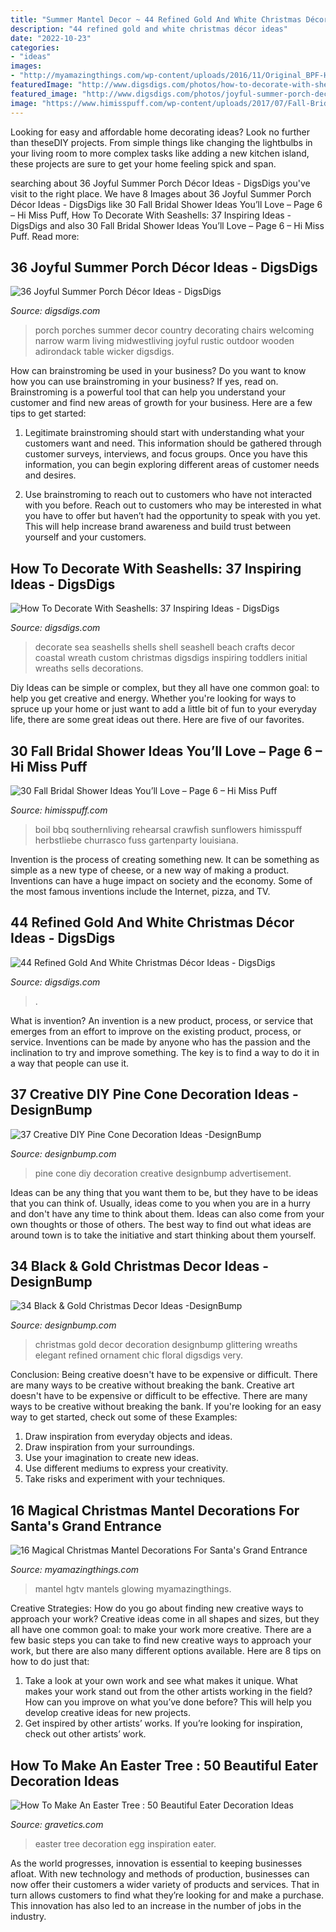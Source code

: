 ```yaml
---
title: "Summer Mantel Decor ~ 44 Refined Gold And White Christmas Décor Ideas"
description: "44 refined gold and white christmas décor ideas"
date: "2022-10-23"
categories:
- "ideas"
images:
- "http://myamazingthings.com/wp-content/uploads/2016/11/Original_BPF-Holiday-House_hgtv_interior_kid-mantel_beauty_.jpeg"
featuredImage: "http://www.digsdigs.com/photos/how-to-decorate-with-shells-30-554x741.jpg"
featured_image: "http://www.digsdigs.com/photos/joyful-summer-porch-decor-ideas-33.jpg"
image: "https://www.himisspuff.com/wp-content/uploads/2017/07/Fall-Bridal-Shower-Idea-30.jpg"
---
```



Looking for easy and affordable home decorating ideas? Look no further than theseDIY projects. From simple things like changing the lightbulbs in your living room to more complex tasks like adding a new kitchen island, these projects are sure to get your home feeling spick and span.

	

		
searching about 36 Joyful Summer Porch Décor Ideas - DigsDigs you've visit to the right place. We have 8 Images about 36 Joyful Summer Porch Décor Ideas - DigsDigs like 30 Fall Bridal Shower Ideas You’ll Love – Page 6 – Hi Miss Puff, How To Decorate With Seashells: 37 Inspiring Ideas - DigsDigs and also 30 Fall Bridal Shower Ideas You’ll Love – Page 6 – Hi Miss Puff. Read more:
		
    
## 36 Joyful Summer Porch Décor Ideas - DigsDigs

<img loading=lazy src="http://www.digsdigs.com/photos/joyful-summer-porch-decor-ideas-33.jpg" onerror="this.onerror=null;this.src='https://tse1.mm.bing.net/th?id=OIP.rGztzf3oE1cAK_uHscaOKAHaJ4&amp;pid=15.1';" alt="36 Joyful Summer Porch Décor Ideas - DigsDigs">

_Source: digsdigs.com_

>porch porches summer decor country decorating chairs welcoming narrow warm living midwestliving joyful rustic outdoor wooden adirondack table wicker digsdigs. 

	

How can brainstroming be used in your business?
Do you want to know how you can use brainstroming in your business? If yes, read on. Brainstroming is a powerful tool that can help you understand your customer and find new areas of growth for your business. Here are a few tips to get started:
1. Legitimate brainstroming should start with understanding what your customers want and need. This information should be gathered through customer surveys, interviews, and focus groups. Once you have this information, you can begin exploring different areas of customer needs and desires.

2. Use brainstroming to reach out to customers who have not interacted with you before. Reach out to customers who may be interested in what you have to offer but haven’t had the opportunity to speak with you yet. This will help increase brand awareness and build trust between yourself and your customers.


    
## How To Decorate With Seashells: 37 Inspiring Ideas - DigsDigs

<img loading=lazy src="http://www.digsdigs.com/photos/how-to-decorate-with-shells-30-554x741.jpg" onerror="this.onerror=null;this.src='https://tse3.mm.bing.net/th?id=OIP.VSZs-IcGzL4ZUFwnp1pygQHaJ5&amp;pid=15.1';" alt="How To Decorate With Seashells: 37 Inspiring Ideas - DigsDigs">

_Source: digsdigs.com_

>decorate sea seashells shells shell seashell beach crafts decor coastal wreath custom christmas digsdigs inspiring toddlers initial wreaths sells decorations. 

	

Diy Ideas can be simple or complex, but they all have one common goal: to help you get creative and energy. Whether you're looking for ways to spruce up your home or just want to add a little bit of fun to your everyday life, there are some great ideas out there. Here are five of our favorites.

    
## 30 Fall Bridal Shower Ideas You’ll Love – Page 6 – Hi Miss Puff

<img loading=lazy src="https://www.himisspuff.com/wp-content/uploads/2017/07/Fall-Bridal-Shower-Idea-30.jpg" onerror="this.onerror=null;this.src='https://tse3.mm.bing.net/th?id=OIP.Yae2MBef_bGeM8L9EQH2xgHaLH&amp;pid=15.1';" alt="30 Fall Bridal Shower Ideas You’ll Love – Page 6 – Hi Miss Puff">

_Source: himisspuff.com_

>boil bbq southernliving rehearsal crawfish sunflowers himisspuff herbstliebe churrasco fuss gartenparty louisiana. 

	

Invention is the process of creating something new. It can be something as simple as a new type of cheese, or a new way of making a product. Inventions can have a huge impact on society and the economy. Some of the most famous inventions include the Internet, pizza, and TV.

    
## 44 Refined Gold And White Christmas Décor Ideas - DigsDigs

<img loading=lazy src="https://www.digsdigs.com/photos/refined-gold-and-white-christmas-decor-ideas-35.jpg" onerror="this.onerror=null;this.src='https://tse4.mm.bing.net/th?id=OIP.KGpiLAZfUN5aPKTQ1IINRAHaJ4&amp;pid=15.1';" alt="44 Refined Gold And White Christmas Décor Ideas - DigsDigs">

_Source: digsdigs.com_

>. 

	

What is invention?
An invention is a new product, process, or service that emerges from an effort to improve on the existing product, process, or service. Inventions can be made by anyone who has the passion and the inclination to try and improve something. The key is to find a way to do it in a way that people can use it.

    
## 37 Creative DIY Pine Cone Decoration Ideas -DesignBump

<img loading=lazy src="https://designbump.com/wp-content/uploads/2015/11/pine-crafts-fall-decor12.jpg" onerror="this.onerror=null;this.src='https://tse1.mm.bing.net/th?id=OIP.TeA1svPw_TUPUaxwgUgryAHaKx&amp;pid=15.1';" alt="37 Creative DIY Pine Cone Decoration Ideas -DesignBump">

_Source: designbump.com_

>pine cone diy decoration creative designbump advertisement. 

	

Ideas can be any thing that you want them to be, but they have to be ideas that you can think of. Usually, ideas come to you when you are in a hurry and don't have any time to think about them. Ideas can also come from your own thoughts or those of others. The best way to find out what ideas are around town is to take the initiative and start thinking about them yourself.

    
## 34 Black &amp; Gold Christmas Decor Ideas -DesignBump

<img loading=lazy src="https://cdn.designbump.com/wp-content/uploads/2015/12/Glittering-Black-And-Gold-Christmas-Decor-ideas-10.jpg" onerror="this.onerror=null;this.src='https://tse4.mm.bing.net/th?id=OIP.6OtcCwJzyBlQ470rynWo2wHaLH&amp;pid=15.1';" alt="34 Black &amp; Gold Christmas Decor Ideas -DesignBump">

_Source: designbump.com_

>christmas gold decor decoration designbump glittering wreaths elegant refined ornament chic floral digsdigs very. 

	

Conclusion: Being creative doesn't have to be expensive or difficult. There are many ways to be creative without breaking the bank.
Creative art doesn't have to be expensive or difficult to be effective. There are many ways to be creative without breaking the bank. If you're looking for an easy way to get started, check out some of these Examples: 
1. Draw inspiration from everyday objects and ideas.
2. Draw inspiration from your surroundings.
3. Use your imagination to create new ideas. 
4. Use different mediums to express your creativity.
5. Take risks and experiment with your techniques.

    
## 16 Magical Christmas Mantel Decorations For Santa&#039;s Grand Entrance

<img loading=lazy src="http://myamazingthings.com/wp-content/uploads/2016/11/Original_BPF-Holiday-House_hgtv_interior_kid-mantel_beauty_.jpeg" onerror="this.onerror=null;this.src='https://tse3.mm.bing.net/th?id=OIP.zGXBHeCb5S7qcE8zyOQwKAHaJ4&amp;pid=15.1';" alt="16 Magical Christmas Mantel Decorations For Santa&#039;s Grand Entrance">

_Source: myamazingthings.com_

>mantel hgtv mantels glowing myamazingthings. 

	

Creative Strategies: How do you go about finding new creative ways to approach your work?
Creative ideas come in all shapes and sizes, but they all have one common goal: to make your work more creative. There are a few basic steps you can take to find new creative ways to approach your work, but there are also many different options available. Here are 8 tips on how to do just that: 
1. Take a look at your own work and see what makes it unique. What makes your work stand out from the other artists working in the field? How can you improve on what you’ve done before? This will help you develop creative ideas for new projects. 
2. Get inspired by other artists’ works. If you’re looking for inspiration, check out other artists’ work.

    
## How To Make An Easter Tree : 50 Beautiful Eater Decoration Ideas

<img loading=lazy src="https://www.gravetics.com/wp-content/uploads/2018/02/Easter-egg-tree-decoration-inspiration-and-idea..jpg" onerror="this.onerror=null;this.src='https://tse4.mm.bing.net/th?id=OIP.RwGwjQagJPkMzAJdRQNAcgHaKt&amp;pid=15.1';" alt="How To Make An Easter Tree : 50 Beautiful Eater Decoration Ideas">

_Source: gravetics.com_

>easter tree decoration egg inspiration eater. 

	

As the world progresses, innovation is essential to keeping businesses afloat. With new technology and methods of production, businesses can now offer their customers a wider variety of products and services. That in turn allows customers to find what they’re looking for and make a purchase. This innovation has also led to an increase in the number of jobs in the industry.

